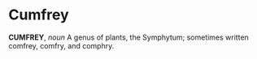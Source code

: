 # Cumfrey

**CUMFREY**, _noun_ A genus of plants, the Symphytum; sometimes written comfrey, comfry, and comphry.